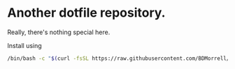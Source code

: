 Another dotfile repository.
===========================

Really, there's nothing special here.

Install using
```sh
/bin/bash -c "$(curl -fsSL https://raw.githubusercontent.com/BDMorrell/dotfiles/master/.config/yadm/installFromNothing.sh)"
```
